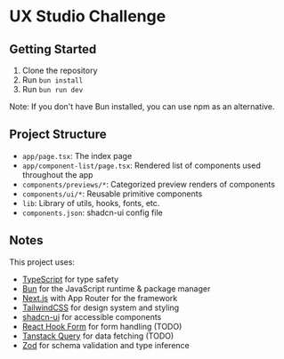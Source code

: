 # UX Studio Challenge

## Getting Started

1. Clone the repository
2. Run `bun install`
3. Run `bun run dev`

Note: If you don't have Bun installed, you can use npm as an alternative.

## Project Structure

- `app/page.tsx`: The index page
- `app/component-list/page.tsx`: Rendered list of components used throughout the app
- `components/previews/*`: Categorized preview renders of components
- `components/ui/*`: Reusable primitive components
- `lib`: Library of utils, hooks, fonts, etc.
- `components.json`: shadcn-ui config file

## Notes

This project uses:

- [TypeScript](https://www.typescriptlang.org/) for type safety
- [Bun](https://bun.sh/) for the JavaScript runtime & package manager
- [Next.js](https://nextjs.org/) with App Router for the framework
- [TailwindCSS](https://tailwindcss.com/) for design system and styling
- [shadcn-ui](https://ui.shadcn.com/) for accessible components
- [React Hook Form](https://react-hook-form.com/) for form handling (TODO)
- [Tanstack Query](https://tanstack.com/query/latest) for data fetching (TODO)
- [Zod](https://zod.dev/) for schema validation and type inference
